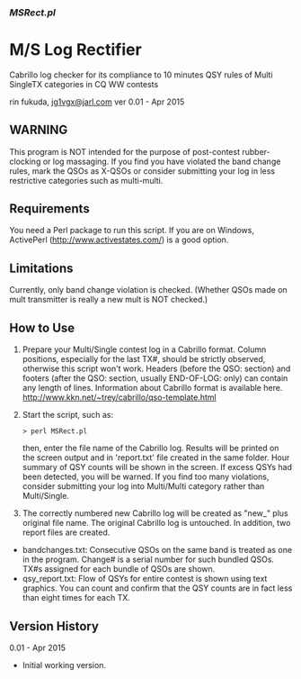 ### _MSRect.pl_
M/S Log Rectifier
=================
Cabrillo log checker for its compliance to 10 minutes QSY rules
of Multi SingleTX categories in CQ WW contests

rin fukuda, jg1vgx@jarl.com
ver 0.01 - Apr 2015

WARNING
-------
This program is NOT intended for the purpose of post-contest rubber-clocking or log massaging.
If you find you have violated the band change rules, mark the QSOs as X-QSOs or consider submitting your log in less restrictive categories such as multi-multi.

Requirements
------------
You need a Perl package to run this script. If you are on Windows, ActivePerl (http://www.activestates.com/) is a good option. 

Limitations
-----------
Currently, only band change violation is checked. (Whether QSOs made on mult transmitter is really a new mult is NOT checked.)

How to Use
----------
1. Prepare your Multi/Single contest log in a Cabrillo format. Column positions, especially for the last TX#, should be strictly observed, otherwise this script won't work. Headers (before the QSO: section) and footers (after the QSO: section, usually END-OF-LOG: only) can contain any length of lines.
Information about Cabrillo format is available here.
http://www.kkn.net/~trey/cabrillo/qso-template.html

2. Start the script, such as:

    ```
    > perl MSRect.pl
    ```
    
    then, enter the file name of the Cabrillo log. Results will be printed on the screen output and in 'report.txt' file created in the same folder.
    Hour summary of QSY counts will be shown in the screen. If excess QSYs had been detected, you will be warned. If you find too many violations, consider submitting your log into Multi/Multi category rather than Multi/Single.

3. The correctly numbered new Cabrillo log will be created as "new_" plus original file name. The original Cabrillo log is untouched. In addition, two report files are created.

- bandchanges.txt: Consecutive QSOs on the same band is treated as one in the program. Change# is a serial number for such bundled QSOs. TX#s assigned for each bundle of QSOs are shown.
- qsy_report.txt: Flow of QSYs for entire contest is shown using text graphics. You can count and confirm that the QSY counts are in fact less than eight times for each TX.

Version History
---------------
0.01 - Apr 2015
- Initial working version.
